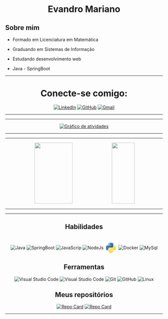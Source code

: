 <div align="center">

<h1>Evandro Mariano</h1>

</div>

  

## Sobre mim

  

- Formado em Licenciatura em Matemática

- Graduando em Sistemas de Informação

- Estudando desenvolvimento web

- Java - SpringBoot

  

****

  

<div align="center">

<h1>Conecte-se comigo:</h1>

<div><div>

</div>

  

[![LinkedIn](https://img.shields.io/badge/LinkedIn-0E76A8?style=for-the-badge&logo=linkedin&logoColor=FFF)](https://www.linkedin.com/in/evandro-mariano/) [![GitHub](https://img.shields.io/badge/GitHub-0D1117?style=for-the-badge&logo=gitHub&logoColor=FFF)](https://github.com/EvanJoseph78/) [![Gmail](https://img.shields.io/badge/Gmail-FF0101?style=for-the-badge&logo=gmail&logoColor=FFF)](mailto:evandromariano49@gmail.com)

  

---

---

  

[![Gráfico de atividades](https://github-readme-activity-graph.vercel.app/graph?username=EvanJoseph78&theme=react-dark)](https://github.com/ashutosh00710/github-readme-activity-graph)

  

---

---

  

<div align="center">

<img width="49%" height="195px" src="https://github-readme-stats.vercel.app/api?username=EvanJoseph78&theme=transparent&bg_color=000&border_color=30A3DC&show_icons=true&icon_color=30A3DC&title_color=E94D5F&text_color=FFF" />

<img width="38%" height="195px" src="https://github-readme-stats-git-masterrstaa-rickstaa.vercel.app/api/top-langs/?username=EvanJoseph78&layout=compact&bg_color=000&border_color=30A3DC&title_color=E94D5F&text_color=FFF" />

</div>

  

---

---

  
  
  
  

## Habilidades

  

<div style="display: inline_block" align="center"><br>

<img align="center" alt="Java" height="40" width="40" src="https://cdn.jsdelivr.net/gh/devicons/devicon/icons/java/java-original.svg"/>

<img align="center" alt="SpringBoot" height="40" width="40" src="https://cdn.jsdelivr.net/gh/devicons/devicon/icons/spring/spring-original.svg" width="40">

<img align="center" alt="JavaScrip" height="40" width="40" src="https://cdn.jsdelivr.net/gh/devicons/devicon/icons/javascript/javascript-original.svg" width="40">

<img align="center" alt="NodeJs" height="40" width="40" src="https://cdn.jsdelivr.net/gh/devicons/devicon/icons/nodejs/nodejs-original.svg" width="40">

<img align="center" alt="Python" height="40" width="40" src="https://raw.githubusercontent.com/devicons/devicon/master/icons/python/python-original.svg">

<img align="center" alt="Docker" height="40" width="40" src="https://cdn.jsdelivr.net/gh/devicons/devicon/icons/docker/docker-plain.svg">

<img align="center" alt="MySql" height="40" width="40" src="https://cdn.jsdelivr.net/gh/devicons/devicon/icons/mysql/mysql-plain-wordmark.svg">

  

</div>

  

## Ferramentas

  

![Visual Studio Code](https://img.shields.io/badge/-VScode-0D1117?style=for-the-badge&logo=visual-studio-code&logoColor=007ACC&labelColor=0D1117) ![Visual Studio Code](https://img.shields.io/badge/-Vim-0D1117?style=for-the-badge&logo=vim&logoColor=007ACC&labelColor=0D1117) ![Git](https://img.shields.io/badge/-Git-0D1117?style=for-the-badge&logo=git&labelColor=0D1117) ![GitHub](https://img.shields.io/badge/-GitHub-0D1117?style=for-the-badge&logo=github&labelColor=0D1117) ![Linux](https://img.shields.io/badge/-Linux-0D1117?style=for-the-badge&logo=linux&labelColor=0D1117)

  
  

## Meus repositórios

  

[![Repo Card](https://github-readme-stats.vercel.app/api/pin/?username=EvanJoseph78&repo=desafioPicPayAPI&bg_color=000&border_color=30A3DC&show_icons=true&icon_color=30A3DC&title_color=E94D5F&text_color=FFF)](https://github.com/EvanJoseph78/desafioPicPayAPI) [![Repo Card](https://github-readme-stats.vercel.app/api/pin/?username=EvanJoseph78&repo=blogAppJS&bg_color=000&border_color=30A3DC&show_icons=true&icon_color=30A3DC&title_color=E94D5F&text_color=FFF)](https://github.com/EvanJoseph78/blogAppJS)

  

---
